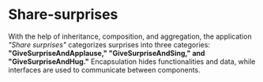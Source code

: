 # Share-surprises

With the help of inheritance, composition, and aggregation, the application *"Share surprises"* categorizes surprises into three categories: **"GiveSurpriseAndApplause," "GiveSurpriseAndSing," and "GiveSurpriseAndHug."** Encapsulation hides functionalities and data, while interfaces are used to communicate between components.

